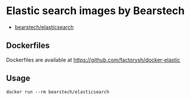 Elastic search images by Bearstech
==================================

- [bearstech/elasticsearch](https://hub.docker.com/r/bearstech/elasticsearch)

Dockerfiles
-----------

Dockerfiles are available at https://github.com/factorysh/docker-elastic

Usage
-----

```
docker run --rm bearstech/elasticsearch
```

